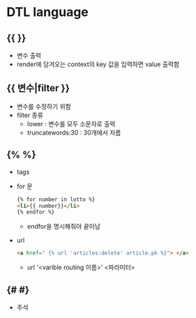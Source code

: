 # DTL language



## {{ }}

- 변수 출력
- render에 담겨오는 context의 key 값을 입력하면 value 출력함



## {{ 변수|filter }}

- 변수를 수정하기 위함
- filter 종류
  - lower : 변수를 모두 소문자로 출력
  - truncatewords:30  : 30개에서 자름

## {% %}

- tags

- for 문

  ```html
  {% for number in lotto %}
  <li>{{ number}}</li>
  {% endfor %}
  ```

  - endfor을 명시해줘야 끝이남
  
- url

  ```html
  <a href=" {% url 'articles:delete' article.pk %}"> </a>
  ```

  - url '<varible routing 이름>' <파라미터>



## {# #}

- 주석

